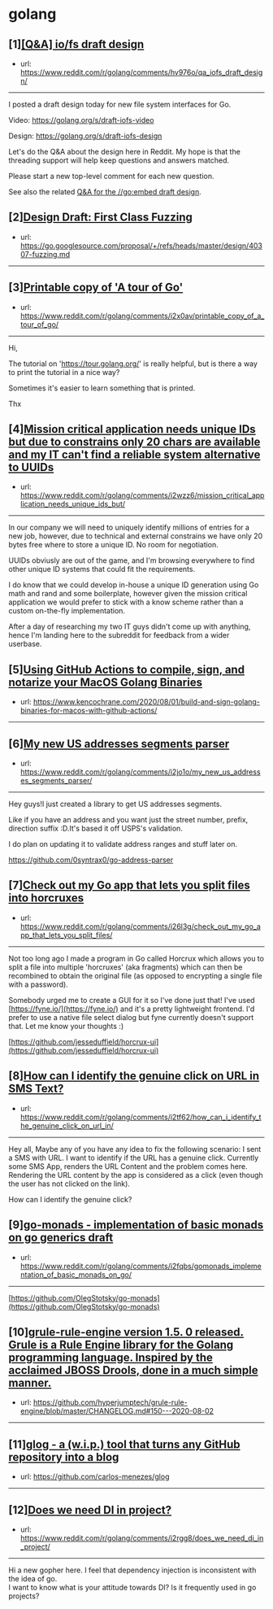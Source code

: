 # golang
## [1][[Q&amp;A] io/fs draft design](https://www.reddit.com/r/golang/comments/hv976o/qa_iofs_draft_design/)
- url: https://www.reddit.com/r/golang/comments/hv976o/qa_iofs_draft_design/
---
I posted a draft design today for new file system interfaces for Go.

Video: https://golang.org/s/draft-iofs-video

Design: https://golang.org/s/draft-iofs-design

Let's do the Q&amp;A about the design here in Reddit. My hope is that the threading support will help keep questions and answers matched.

Please start a new top-level comment for each new question.

See also the related [Q&amp;A for the //go:embed draft design](https://golang.org/s/draft-embed-reddit).
## [2][Design Draft: First Class Fuzzing](https://www.reddit.com/r/golang/comments/hvpr96/design_draft_first_class_fuzzing/)
- url: https://go.googlesource.com/proposal/+/refs/heads/master/design/40307-fuzzing.md
---

## [3][Printable copy of 'A tour of Go'](https://www.reddit.com/r/golang/comments/i2x0av/printable_copy_of_a_tour_of_go/)
- url: https://www.reddit.com/r/golang/comments/i2x0av/printable_copy_of_a_tour_of_go/
---
Hi,

The tutorial on 'https://tour.golang.org/' is really helpful, but is there a way to print the tutorial in a nice way?

Sometimes it's easier to learn something that is printed.

Thx
## [4][Mission critical application needs unique IDs but due to constrains only 20 chars are available and my IT can't find a reliable system alternative to UUIDs](https://www.reddit.com/r/golang/comments/i2wzz6/mission_critical_application_needs_unique_ids_but/)
- url: https://www.reddit.com/r/golang/comments/i2wzz6/mission_critical_application_needs_unique_ids_but/
---
In our company we will need to uniquely identify millions of entries for a new job, however, due to technical and external constrains we have only 20 bytes free where to store a unique ID. No room for negotiation.

UUIDs obviusly are out of the game, and I'm browsing everywhere to find other unique ID systems that could fit the requirements.

I do know that we could develop in-house a unique ID generation using Go math and rand and some boilerplate, however given the mission critical application we would prefer to stick with a know scheme rather than a custom on-the-fly implementation.

After a day of  researching my two IT guys didn't come up with anything, hence I'm landing here to the subreddit for feedback from a wider userbase.
## [5][Using GitHub Actions to compile, sign, and notarize your MacOS Golang Binaries](https://www.reddit.com/r/golang/comments/i2a2fx/using_github_actions_to_compile_sign_and_notarize/)
- url: https://www.kencochrane.com/2020/08/01/build-and-sign-golang-binaries-for-macos-with-github-actions/
---

## [6][My new US addresses segments parser](https://www.reddit.com/r/golang/comments/i2jo1o/my_new_us_addresses_segments_parser/)
- url: https://www.reddit.com/r/golang/comments/i2jo1o/my_new_us_addresses_segments_parser/
---
Hey guys!I just created a library to get US addresses segments.

Like if you have an address and you want just the street number, prefix, direction suffix :D.It's based it off USPS's validation.

I do plan on updating it to validate address ranges and stuff later on.

https://github.com/0syntrax0/go-address-parser
## [7][Check out my Go app that lets you split files into horcruxes](https://www.reddit.com/r/golang/comments/i26l3g/check_out_my_go_app_that_lets_you_split_files/)
- url: https://www.reddit.com/r/golang/comments/i26l3g/check_out_my_go_app_that_lets_you_split_files/
---
Not too long ago I made a program in Go called Horcrux which allows you to split a file into multiple 'horcruxes' (aka fragments) which can then be recombined to obtain the original file (as opposed to encrypting a single file with a password).  


Somebody urged me to create a GUI for it so I've done just that! I've used [https://fyne.io/](https://fyne.io/) and it's a pretty lightweight frontend. I'd prefer to use a native file select dialog but fyne currently doesn't support that. Let me know your thoughts :)  


[https://github.com/jesseduffield/horcrux-ui](https://github.com/jesseduffield/horcrux-ui)
## [8][How can I identify the genuine click on URL in SMS Text?](https://www.reddit.com/r/golang/comments/i2tf62/how_can_i_identify_the_genuine_click_on_url_in/)
- url: https://www.reddit.com/r/golang/comments/i2tf62/how_can_i_identify_the_genuine_click_on_url_in/
---
Hey all,  Maybe any of you have any idea to fix the following scenario: I sent a SMS with URL. I want to identify if the URL has a genuine click. Currently some SMS App, renders the URL Content and the problem comes here. Rendering the URL content by the app is considered as a click (even though the user has not clicked on the link).

How can I identify the genuine click?
## [9][go-monads - implementation of basic monads on go generics draft](https://www.reddit.com/r/golang/comments/i2fqbs/gomonads_implementation_of_basic_monads_on_go/)
- url: https://www.reddit.com/r/golang/comments/i2fqbs/gomonads_implementation_of_basic_monads_on_go/
---
[https://github.com/OlegStotsky/go-monads](https://github.com/OlegStotsky/go-monads)
## [10][grule-rule-engine version 1.5. 0 released. Grule is a Rule Engine library for the Golang programming language. Inspired by the acclaimed JBOSS Drools, done in a much simple manner.](https://www.reddit.com/r/golang/comments/i2634a/gruleruleengine_version_15_0_released_grule_is_a/)
- url: https://github.com/hyperjumptech/grule-rule-engine/blob/master/CHANGELOG.md#150---2020-08-02
---

## [11][glog - a (w.i.p.) tool that turns any GitHub repository into a blog](https://www.reddit.com/r/golang/comments/i2jn1x/glog_a_wip_tool_that_turns_any_github_repository/)
- url: https://github.com/carlos-menezes/glog
---

## [12][Does we need DI in project?](https://www.reddit.com/r/golang/comments/i2rgg8/does_we_need_di_in_project/)
- url: https://www.reddit.com/r/golang/comments/i2rgg8/does_we_need_di_in_project/
---
Hi a new gopher here.  I feel that dependency injection is inconsistent with the idea of ​​go.  
I want to know what is your attitude towards DI? Is it frequently used in go projects?
